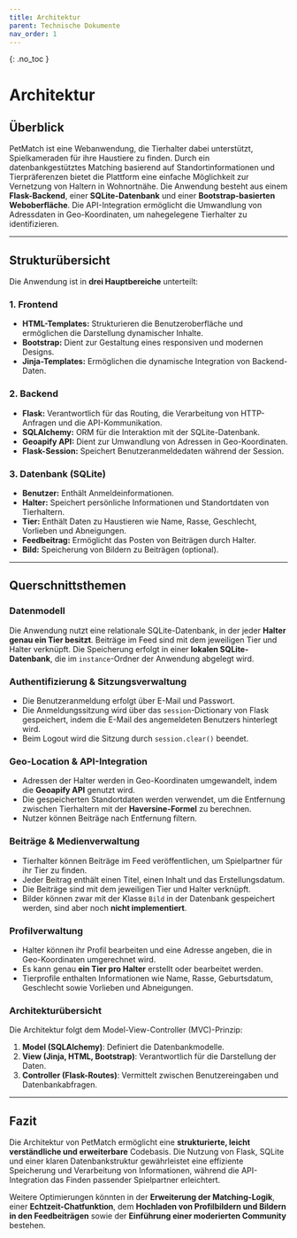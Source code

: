 ```yaml
---
title: Architektur
parent: Technische Dokumente
nav_order: 1
---
```



{: .no\_toc }

# Architektur

## Überblick

PetMatch ist eine Webanwendung, die Tierhalter dabei unterstützt, Spielkameraden für ihre Haustiere zu finden. Durch ein datenbankgestütztes Matching basierend auf Standortinformationen und Tierpräferenzen bietet die Plattform eine einfache Möglichkeit zur Vernetzung von Haltern in Wohnortnähe.
Die Anwendung besteht aus einem **Flask-Backend**, einer **SQLite-Datenbank** und einer **Bootstrap-basierten Weboberfläche**. Die API-Integration ermöglicht die Umwandlung von Adressdaten in Geo-Koordinaten, um nahegelegene Tierhalter zu identifizieren.

---

## Strukturübersicht

Die Anwendung ist in **drei Hauptbereiche** unterteilt:

### 1. **Frontend**

- **HTML-Templates:** Strukturieren die Benutzeroberfläche und ermöglichen die Darstellung dynamischer Inhalte.
- **Bootstrap:** Dient zur Gestaltung eines responsiven und modernen Designs.
- **Jinja-Templates:** Ermöglichen die dynamische Integration von Backend-Daten.

### 2. **Backend**

- **Flask:** Verantwortlich für das Routing, die Verarbeitung von HTTP-Anfragen und die API-Kommunikation.
- **SQLAlchemy:** ORM für die Interaktion mit der SQLite-Datenbank.
- **Geoapify API:** Dient zur Umwandlung von Adressen in Geo-Koordinaten.
- **Flask-Session:** Speichert Benutzeranmeldedaten während der Session.

### 3. **Datenbank (SQLite)**

- **Benutzer:** Enthält Anmeldeinformationen.
- **Halter:** Speichert persönliche Informationen und Standortdaten von Tierhaltern.
- **Tier:** Enthält Daten zu Haustieren wie Name, Rasse, Geschlecht, Vorlieben und Abneigungen.
- **Feedbeitrag:** Ermöglicht das Posten von Beiträgen durch Halter.
- **Bild:** Speicherung von Bildern zu Beiträgen (optional).

---

## Querschnittsthemen

### **Datenmodell**

Die Anwendung nutzt eine relationale SQLite-Datenbank, in der jeder **Halter genau ein Tier besitzt**. Beiträge im Feed sind mit dem jeweiligen Tier und Halter verknüpft. Die Speicherung erfolgt in einer **lokalen SQLite-Datenbank**, die im `instance`-Ordner der Anwendung abgelegt wird.

### **Authentifizierung & Sitzungsverwaltung**

- Die Benutzeranmeldung erfolgt über E-Mail und Passwort.
- Die Anmeldungssitzung wird über das `session`-Dictionary von Flask gespeichert, indem die E-Mail des angemeldeten Benutzers hinterlegt wird.
- Beim Logout wird die Sitzung durch `session.clear()` beendet.

### **Geo-Location & API-Integration**

- Adressen der Halter werden in Geo-Koordinaten umgewandelt, indem die **Geoapify API** genutzt wird.
- Die gespeicherten Standortdaten werden verwendet, um die Entfernung zwischen Tierhaltern mit der **Haversine-Formel** zu berechnen.
- Nutzer können Beiträge nach Entfernung filtern.

### **Beiträge & Medienverwaltung**

- Tierhalter können Beiträge im Feed veröffentlichen, um Spielpartner für ihr Tier zu finden.
- Jeder Beitrag enthält einen Titel, einen Inhalt und das Erstellungsdatum.
- Die Beiträge sind mit dem jeweiligen Tier und Halter verknüpft.
- Bilder können zwar mit der Klasse `Bild` in der Datenbank gespeichert werden, sind aber noch **nicht implementiert**.

### **Profilverwaltung**

- Halter können ihr Profil bearbeiten und eine Adresse angeben, die in Geo-Koordinaten umgerechnet wird.
- Es kann genau **ein Tier pro Halter** erstellt oder bearbeitet werden.
- Tierprofile enthalten Informationen wie Name, Rasse, Geburtsdatum, Geschlecht sowie Vorlieben und Abneigungen.


### **Architekturübersicht**

Die Architektur folgt dem Model-View-Controller (MVC)-Prinzip:

1. **Model (SQLAlchemy)**: Definiert die Datenbankmodelle.
2. **View (Jinja, HTML, Bootstrap)**: Verantwortlich für die Darstellung der Daten.
3. **Controller (Flask-Routes)**: Vermittelt zwischen Benutzereingaben und Datenbankabfragen.

---

## Fazit

Die Architektur von PetMatch ermöglicht eine **strukturierte, leicht verständliche und erweiterbare** Codebasis. Die Nutzung von Flask, SQLite und einer klaren Datenbankstruktur gewährleistet eine effiziente Speicherung und Verarbeitung von Informationen, während die API-Integration das Finden passender Spielpartner erleichtert.

Weitere Optimierungen könnten in der **Erweiterung der Matching-Logik**, einer **Echtzeit-Chatfunktion**, dem **Hochladen von Profilbildern und Bildern in den Feedbeiträgen** sowie der **Einführung einer moderierten Community** bestehen.

